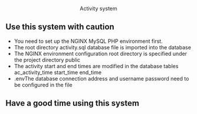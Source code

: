<p align="center">
Activity system
</p>

## Use this system with caution


- You need to set up the NGINX MySQL PHP environment first.
- The root directory activity.sql database file is imported into the database
- The NGINX environment configuration root directory is specified under the project directory public
- The activity start and end times are modified in the database tables ac_activity_time start_time end_time
- .envThe database connection address and username password need to be configured in the file

## Have a good time using this system

